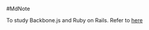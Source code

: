 #MdNote

To study Backbone.js and Ruby on Rails.
Refer to [here](http://magazine.rubyist.net/?0046-RailsAndBackbonejs)
